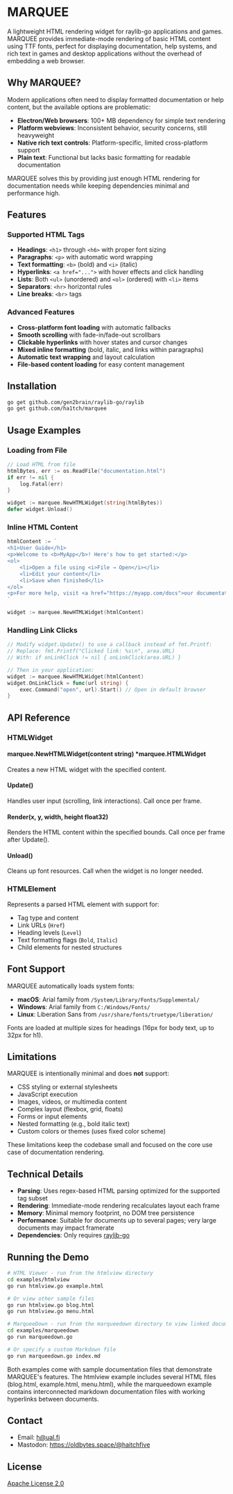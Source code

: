 # MARQUEE

A lightweight HTML rendering widget for raylib-go applications and games. MARQUEE provides immediate-mode rendering of basic HTML content using TTF fonts, perfect for displaying documentation, help systems, and rich text in games and desktop applications without the overhead of embedding a web browser.

## Why MARQUEE?

Modern applications often need to display formatted documentation or help content, but the available options are problematic:

- **Electron/Web browsers**: 100+ MB dependency for simple text rendering
- **Platform webviews**: Inconsistent behavior, security concerns, still heavyweight  
- **Native rich text controls**: Platform-specific, limited cross-platform support
- **Plain text**: Functional but lacks basic formatting for readable documentation

MARQUEE solves this by providing just enough HTML rendering for documentation needs while keeping dependencies minimal and performance high.

## Features

### Supported HTML Tags

- **Headings**: `<h1>` through `<h6>` with proper font sizing
- **Paragraphs**: `<p>` with automatic word wrapping
- **Text formatting**: `<b>` (bold) and `<i>` (italic)
- **Hyperlinks**: `<a href="...">` with hover effects and click handling
- **Lists**: Both `<ul>` (unordered) and `<ol>` (ordered) with `<li>` items
- **Separators**: `<hr>` horizontal rules
- **Line breaks**: `<br>` tags

### Advanced Features

- **Cross-platform font loading** with automatic fallbacks
- **Smooth scrolling** with fade-in/fade-out scrollbars
- **Clickable hyperlinks** with hover states and cursor changes
- **Mixed inline formatting** (bold, italic, and links within paragraphs)
- **Automatic text wrapping** and layout calculation
- **File-based content loading** for easy content management

## Installation

```bash
go get github.com/gen2brain/raylib-go/raylib
go get github.com/ha1tch/marquee
```

## Usage Examples

### Loading from File

```go
// Load HTML from file
htmlBytes, err := os.ReadFile("documentation.html")
if err != nil {
    log.Fatal(err)
}

widget := marquee.NewHTMLWidget(string(htmlBytes))
defer widget.Unload()
```

### Inline HTML Content

```go
htmlContent := `
<h1>User Guide</h1>
<p>Welcome to <b>MyApp</b>! Here's how to get started:</p>
<ol>
    <li>Open a file using <i>File → Open</i></li>
    <li>Edit your content</li>
    <li>Save when finished</li>
</ol>
<p>For more help, visit <a href="https://myapp.com/docs">our documentation</a>.</p>
`

widget := marquee.NewHTMLWidget(htmlContent)
```

### Handling Link Clicks

```go
// Modify widget.Update() to use a callback instead of fmt.Printf:
// Replace: fmt.Printf("Clicked link: %s\n", area.URL)
// With: if onLinkClick != nil { onLinkClick(area.URL) }

// Then in your application:
widget := marquee.NewHTMLWidget(htmlContent)
widget.OnLinkClick = func(url string) {
    exec.Command("open", url).Start() // Open in default browser
}
```

## API Reference

### HTMLWidget

#### marquee.NewHTMLWidget(content string) *marquee.HTMLWidget
Creates a new HTML widget with the specified content.

#### Update()
Handles user input (scrolling, link interactions). Call once per frame.

#### Render(x, y, width, height float32)
Renders the HTML content within the specified bounds. Call once per frame after Update().

#### Unload()
Cleans up font resources. Call when the widget is no longer needed.

### HTMLElement

Represents a parsed HTML element with support for:
- Tag type and content
- Link URLs (`Href`)
- Heading levels (`Level`)
- Text formatting flags (`Bold`, `Italic`)
- Child elements for nested structures

## Font Support

MARQUEE automatically loads system fonts:

- **macOS**: Arial family from `/System/Library/Fonts/Supplemental/`
- **Windows**: Arial family from `C:/Windows/Fonts/`
- **Linux**: Liberation Sans from `/usr/share/fonts/truetype/liberation/`

Fonts are loaded at multiple sizes for headings (16px for body text, up to 32px for h1).

## Limitations

MARQUEE is intentionally minimal and does **not** support:

- CSS styling or external stylesheets
- JavaScript execution
- Images, videos, or multimedia content
- Complex layout (flexbox, grid, floats)
- Forms or input elements
- Nested formatting (e.g., bold italic text)
- Custom colors or themes (uses fixed color scheme)

These limitations keep the codebase small and focused on the core use case of documentation rendering.

## Technical Details

- **Parsing**: Uses regex-based HTML parsing optimized for the supported tag subset
- **Rendering**: Immediate-mode rendering recalculates layout each frame
- **Memory**: Minimal memory footprint, no DOM tree persistence
- **Performance**: Suitable for documents up to several pages; very large documents may impact framerate
- **Dependencies**: Only requires [raylib-go](https://github.com/gen2brain/raylib-go)

## Running the Demo

```bash
# HTML Viewer - run from the htmlview directory
cd examples/htmlview
go run htmlview.go example.html

# Or view other sample files
go run htmlview.go blog.html
go run htmlview.go menu.html

# MarqueeDown - run from the marqueedown directory to view linked documentation
cd examples/marqueedown
go run marqueedown.go

# Or specify a custom Markdown file
go run marqueedown.go index.md
```

Both examples come with sample documentation files that demonstrate MARQUEE's features. The htmlview example includes several HTML files (blog.html, example.html, menu.html), while the marqueedown example contains interconnected markdown documentation files with working hyperlinks between documents.

## Contact

- Email: h@ual.fi
- Mastodon: https://oldbytes.space/@haitchfive

## License

[Apache License 2.0](https://www.apache.org/licenses/LICENSE-2.0)
